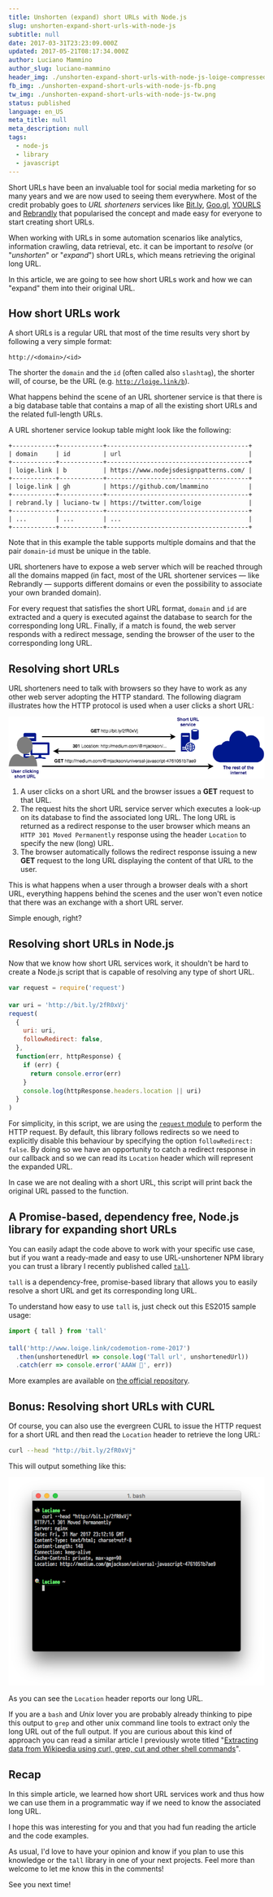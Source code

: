 ```yaml
---
title: Unshorten (expand) short URLs with Node.js
slug: unshorten-expand-short-urls-with-node-js
subtitle: null
date: 2017-03-31T23:23:09.000Z
updated: 2017-05-21T08:17:34.000Z
author: Luciano Mammino
author_slug: luciano-mammino
header_img: ./unshorten-expand-short-urls-with-node-js-loige-compressed.jpg
fb_img: ./unshorten-expand-short-urls-with-node-js-fb.png
tw_img: ./unshorten-expand-short-urls-with-node-js-tw.png
status: published
language: en_US
meta_title: null
meta_description: null
tags:
  - node-js
  - library
  - javascript
---
```


Short URLs have been an invaluable tool for social media marketing for so many years and we are now used to seeing them everywhere. Most of the credit probably goes to _URL shorteners_ services like [Bit.ly](https://bitly.com), [Goo.gl](https://goo.gl/), [YOURLS](https://yourls.org/) and [Rebrandly](https://www.rebrandly.com) that popularised the concept and made easy for everyone to start creating short URLs.

When working with URLs in some automation scenarios like analytics, information crawling, data retrieval, etc. it can be important to _resolve_ (or "_unshorten_" or "_expand_") short URLs, which means retrieving the original long URL.

In this article, we are going to see how short URLs work and how we can "expand" them into their original URL.

## How short URLs work

A short URLs is a regular URL that most of the time results very short by following a very simple format:

```plaintext
http://<domain>/<id>
```

The shorter the `domain` and the `id` (often called also `slashtag`), the shorter will, of course, be the URL (e.g. [`http://loige.link/b`](http://loige.link/b)).

What happens behind the scene of an URL shortener service is that there is a big database table that contains a map of all the existing short URLs and the related full-length URLs.

A URL shortener service lookup table might look like the following:

```plaintext
+------------+------------+---------------------------------------+
| domain     | id         | url                                   |
+------------+------------+---------------------------------------+
| loige.link | b          | https://www.nodejsdesignpatterns.com/ |
+------------+------------+---------------------------------------+
| loige.link | gh         | https://github.com/lmammino           |
+------------+------------+---------------------------------------+
| rebrand.ly | luciano-tw | https://twitter.com/loige             |
+------------+------------+---------------------------------------+
| ...        | ...        | ...                                   |
+------------+------------+---------------------------------------+
```

Note that in this example the table supports multiple domains and that the pair `domain`-`id` must be unique in the table.

URL shorteners have to expose a web server which will be reached through all the domains mapped (in fact, most of the URL shortener services — like Rebrandly — supports different domains or even the possibility to associate your own branded domain).

For every request that satisfies the short URL format, `domain` and `id` are extracted and a query is executed against the database to search for the corresponding long URL. Finally, if a match is found, the web server responds with a redirect message, sending the browser of the user to the corresponding long URL.

## Resolving short URLs

URL shorteners need to talk with browsers so they have to work as any other web server adopting the HTTP standard. The following diagram illustrates how the HTTP protocol is used when a user clicks a short URL:

![How short URL services work](./how-short-url-services-work-loige-nodejs.png)

1. A user clicks on a short URL and the browser issues a **GET** request to that URL.
2. The request hits the short URL service server which executes a look-up on its database to find the associated long URL. The long URL is returned as a redirect response to the user browser which means an `HTTP 301 Moved Permanently` response using the header `Location` to specify the new (long) URL.
3. The browser automatically follows the redirect response issuing a new **GET** request to the long URL displaying the content of that URL to the user.

This is what happens when a user through a browser deals with a short URL, everything happens behind the scenes and the user won't even notice that there was an exchange with a short URL server.

Simple enough, right?

## Resolving short URLs in Node.js

Now that we know how short URL services work, it shouldn't be hard to create a Node.js script that is capable of resolving any type of short URL.

```javascript
var request = require('request')

var uri = 'http://bit.ly/2fR0xVj'
request(
  {
    uri: uri,
    followRedirect: false,
  },
  function(err, httpResponse) {
    if (err) {
      return console.error(err)
    }
    console.log(httpResponse.headers.location || uri)
  }
)
```

For simplicity, in this script, we are using the [`request` module](https://www.npmjs.com/package/request) to perform the HTTP request. By default, this library follows redirects so we need to explicitly disable this behaviour by specifying the option `followRedirect: false`. By doing so we have an opportunity to catch a redirect response in our callback and so we can read its `Location` header which will represent the expanded URL.

In case we are not dealing with a short URL, this script will print back the original URL passed to the function.

## A Promise-based, dependency free, Node.js library for expanding short URLs

You can easily adapt the code above to work with your specific use case, but if you want a ready-made and easy to use URL-unshortener NPM library you can trust a library I recently published called [`tall`](https://www.npmjs.com/package/tall).

`tall` is a dependency-free, promise-based library that allows you to easily resolve a short URL and get its corresponding long URL.

To understand how easy to use `tall` is, just check out this ES2015 sample usage:

```javascript
import { tall } from 'tall'

tall('http://www.loige.link/codemotion-rome-2017')
  .then(unshortenedUrl => console.log('Tall url', unshortenedUrl))
  .catch(err => console.error('AAAW 👻', err))
```

More examples are available on [the official repository](https://github.com/lmammino/tall).

## Bonus: Resolving short URLs with CURL

Of course, you can also use the evergreen CURL to issue the HTTP request for a short URL and then read the `Location` header to retrieve the long URL:

```bash
curl --head "http://bit.ly/2fR0xVj"
```

This will output something like this:

![CURL unshorten short URL output](./curl-unshorten-short-url-location-header-loige-nodejs.png)

As you can see the `Location` header reports our long URL.

If you are a `bash` and _Unix_ lover you are probably already thinking to pipe this output to `grep` and other unix command line tools to extract only the long URL out of the full output. If you are curious about this kind of approach you can read a similar article I previously wrote titled "[Extracting data from Wikipedia using curl, grep, cut and other shell commands](http://loige.co/extracting-data-from-wikipedia-using-curl-grep-cut-and-other-bash-commands/)".

## Recap

In this simple article, we learned how short URL services work and thus how we can use them in a programmatic way if we need to know the associated long URL.

I hope this was interesting for you and that you had fun reading the article and the code examples.

As usual, I'd love to have your opinion and know if you plan to use this knowledge or the `tall` library in one of your next projects. Feel more than welcome to let me know this in the comments!

See you next time!
